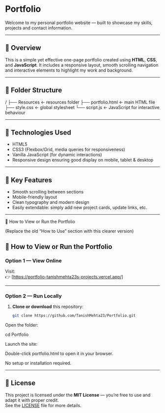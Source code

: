 # Portfolio

Welcome to my personal portfolio website — built to showcase my skills, projects and contact information.

---

## 🚀 Overview

This is a simple yet effective one-page portfolio created using **HTML**, **CSS**, and **JavaScript**. It includes a responsive layout, smooth scrolling navigation and interactive elements to highlight my work and background.

---

## 📂 Folder Structure

/
├── Resources ← resources folder
├── portfolio.html ← main HTML file
├── style.css ← global stylesheet
└── script.js ← JavaScript for interactive behaviour

---

## 🧰 Technologies Used

- HTML5  
- CSS3 (Flexbox/Grid, media queries for responsiveness)  
- Vanilla JavaScript (for dynamic interactions)  
- Responsive design ensuring good display on mobile, tablet & desktop  

---

## 🎯 Key Features

- Smooth scrolling between sections  
- Mobile-friendly layout  
- Clean typography and modern design  
- Easily extendable: simply add new project cards, update links, etc.  

---

🧭 How to View or Run the Portfolio

(Replace the old “How to Use” section with this clearer version)

## 🧭 How to View or Run the Portfolio

### Option 1 — View Online
Visit:  
👉 [https://portfolio-tanishmehta23s-projects.vercel.app/]

---

### Option 2 — Run Locally
1. **Clone or download** this repository:
   ```bash
   git clone https://github.com/TanishMehta23/Portfolio.git


Open the folder:

cd Portfolio


Launch the site:

Double-click portfolio.html to open it in your browser.

No setup or installation required.


---

## 🧾 License

This project is licensed under the **MIT License** — you’re free to use and adapt it with proper credit.  
See the [LICENSE](LICENSE) file for more details.
